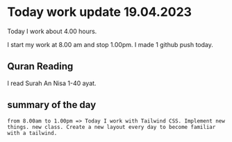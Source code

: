 # Today work update 19.04.2023

Today I work about 4.00 hours.

I start my work at 8.00 am and stop 1.00pm.
I made 1 github push today.

## Quran Reading

I read Surah An Nisa 1-40 ayat.

## summary of the day

    from 8.00am to 1.00pm => Today I work with Tailwind CSS. Implement new things. new class. Create a new layout every day to become familiar with a tailwind.
